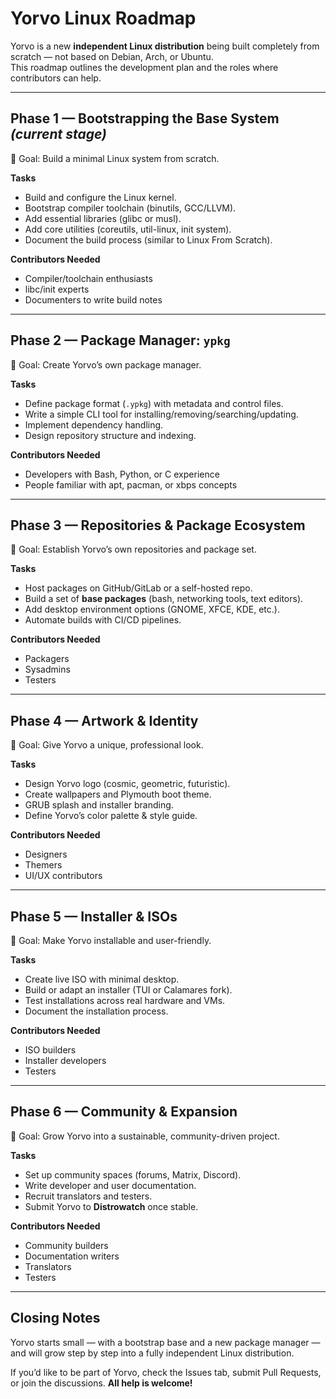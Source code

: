 # Yorvo Linux Roadmap

Yorvo is a new **independent Linux distribution** being built completely from scratch — not based on Debian, Arch, or Ubuntu.  
This roadmap outlines the development plan and the roles where contributors can help.

---

## Phase 1 — Bootstrapping the Base System *(current stage)*

🎯 Goal: Build a minimal Linux system from scratch.  

**Tasks**
- Build and configure the Linux kernel.  
- Bootstrap compiler toolchain (binutils, GCC/LLVM).  
- Add essential libraries (glibc or musl).  
- Add core utilities (coreutils, util-linux, init system).  
- Document the build process (similar to Linux From Scratch).  

**Contributors Needed**
- Compiler/toolchain enthusiasts  
- libc/init experts  
- Documenters to write build notes  

---

## Phase 2 — Package Manager: `ypkg`

🎯 Goal: Create Yorvo’s own package manager.  

**Tasks**
- Define package format (`.ypkg`) with metadata and control files.  
- Write a simple CLI tool for installing/removing/searching/updating.  
- Implement dependency handling.  
- Design repository structure and indexing.  

**Contributors Needed**
- Developers with Bash, Python, or C experience  
- People familiar with apt, pacman, or xbps concepts  

---

## Phase 3 — Repositories & Package Ecosystem

🎯 Goal: Establish Yorvo’s own repositories and package set.  

**Tasks**
- Host packages on GitHub/GitLab or a self-hosted repo.  
- Build a set of **base packages** (bash, networking tools, text editors).  
- Add desktop environment options (GNOME, XFCE, KDE, etc.).  
- Automate builds with CI/CD pipelines.  

**Contributors Needed**
- Packagers  
- Sysadmins  
- Testers  

---

## Phase 4 — Artwork & Identity

🎯 Goal: Give Yorvo a unique, professional look.  

**Tasks**
- Design Yorvo logo (cosmic, geometric, futuristic).  
- Create wallpapers and Plymouth boot theme.  
- GRUB splash and installer branding.  
- Define Yorvo’s color palette & style guide.  

**Contributors Needed**
- Designers  
- Themers  
- UI/UX contributors  

---

## Phase 5 — Installer & ISOs

🎯 Goal: Make Yorvo installable and user-friendly.  

**Tasks**
- Create live ISO with minimal desktop.  
- Build or adapt an installer (TUI or Calamares fork).  
- Test installations across real hardware and VMs.  
- Document the installation process.  

**Contributors Needed**
- ISO builders  
- Installer developers  
- Testers  

---

## Phase 6 — Community & Expansion

🎯 Goal: Grow Yorvo into a sustainable, community-driven project.  

**Tasks**
- Set up community spaces (forums, Matrix, Discord).  
- Write developer and user documentation.  
- Recruit translators and testers.  
- Submit Yorvo to **Distrowatch** once stable.  

**Contributors Needed**
- Community builders  
- Documentation writers  
- Translators  
- Testers  

---

## Closing Notes

Yorvo starts small — with a bootstrap base and a new package manager — and will grow step by step into a fully independent Linux distribution.  

If you’d like to be part of Yorvo, check the Issues tab, submit Pull Requests, or join the discussions. **All help is welcome!**
